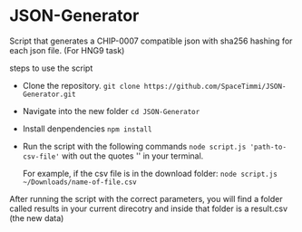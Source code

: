 # JSON-Generator
Script that generates a CHIP-0007 compatible json with sha256 hashing for each json file. (For HNG9 task)

steps to use the script
* Clone the repository. `git clone https://github.com/SpaceTimmi/JSON-Generator.git`
* Navigate into the new folder `cd JSON-Generator`
* Install denpendencies `npm install`
* Run the script with the following commands `node script.js 'path-to-csv-file'` with out the quotes '' in your terminal.

  For example, if the csv file is in the download folder:
  `node script.js ~/Downloads/name-of-file.csv`

After running the script with the correct parameters, you will find a folder called results in your current direcotry and inside that folder is a result.csv (the new data) 


